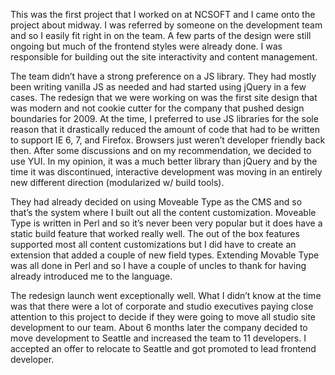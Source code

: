 This was the first project that I worked on at NCSOFT and I came onto the project about midway. I was referred by someone on the development team and so I easily fit right in on the team. A few parts of the design were still ongoing but much of the frontend styles were already done. I was responsible for building out the site interactivity and content management. 

The team didn’t have a strong preference on a JS library. They had mostly been writing vanilla JS as needed and had started using jQuery in a few cases. The redesign that we were working on was the first site design that was modern and not cookie cutter for the company that pushed design boundaries for 2009. At the time, I preferred to use JS libraries for the sole reason that it drastically reduced the amount of code that had to be written to support IE 6, 7, and Firefox. Browsers just weren’t developer friendly back then. After some discussions and on my recommendation, we decided to use YUI. In my opinion, it was a much better library than jQuery and by the time it was discontinued, interactive development was moving in an entirely new different direction (modularized w/ build tools). 

They had already decided on using Moveable Type as the CMS and so that’s the system where I built out all the content customization. Moveable Type is written in Perl and so it’s never been very popular but it does have a static build feature that worked really well. The out of the box features supported most all content customizations but I did have to create an extension that added a couple of new field types. Extending Movable Type was all done in Perl and so I have a couple of uncles to thank for having already introduced me to the language. 

The redesign launch went exceptionally well. What I didn’t know at the time was that there were a lot of corporate and studio executives paying close attention to this project to decide if they were going to move all studio site development to our team. About 6 months later the company decided to move development to Seattle and increased the team to 11 developers. I accepted an offer to relocate to Seattle and got promoted to lead frontend developer.
